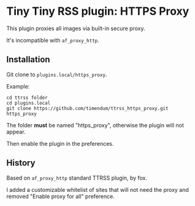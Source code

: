 Tiny Tiny RSS plugin: HTTPS Proxy
===========

This plugin proxies all images via built-in secure proxy.

It's incompatible with `af_proxy_http`.

## Installation

Git clone to ``plugins.local/https_proxy``.

Example:

	cd ttrss folder
	cd plugins.local
	git clone https://github.com/timendum/ttrss_https_proxy.git https_proxy

The folder **must** be named "https_proxy", otherwise the plugin will not appear.

Then enable the plugin in the preferences.


## History

Based on `af_proxy_http` standard TTRSS plugin, by fox.

I added a customizable whitelist of sites that will not need the proxy
and removed "Enable proxy for all" preference.